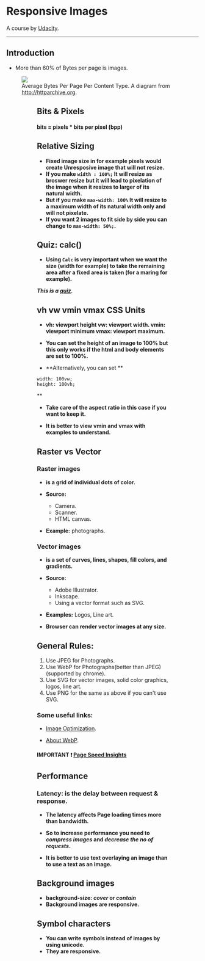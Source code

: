 # **Responsive Images**

A course by [Udacity](https://classroom.udacity.com/courses/ud882).

----------------------------------------------------------------------------------------------

## **Introduction**

- More than 60% of Bytes per page is images.

<figure>
<img src="http://chart.googleapis.com/chart?chs=400x225&cht=p&chco=007099&chd=t:1556,47,77,386,86,175,10&chds=0,1556&chdlp=b&chdl=total%202350%20kB&chl=Images+-+1556+kB%7CHTML+-+47+kB%7CStylesheets+-+77+kB%7CScripts+-+386+kB%7CFonts+-+86+kB%7CVideo+-+175+kB%7COther+-+10+kB&chma=|5&chtt=Average+Bytes+per+Page+by+Content+Type">
  <figcaption>
    Average Bytes Per Page Per Content Type. A diagram from <a href="http://httparchive.org">http://httparchive.org</a>.
  </figcaption>
<figure>


## **Bits & Pixels**

#### bits = pixels * bits per pixel (bpp)


## **Relative Sizing**

- **Fixed image size in for example pixels would create Unresposive image that will not resize.**
- **If you make `width : 100%;` It will resize as broswer resize but it will lead to pixelation of the image when it resizes to larger of its natural width.**
- **But if you make `max-width: 100%` It will resize to a maximum width of its natural width only and will not pixelate.**
- **If you want 2 images to fit side by side you can change to `max-width: 50%;`.**

## **Quiz: calc()**

- **Using `Calc` is very important when we want the size (width for example) to take the remaining area after a fixed area is taken (for a maring for example).**

**_This is a [quiz](https://classroom.udacity.com/courses/ud882/lessons/3520939843/concepts/37391188270923)._**

## **vh vw vmin vmax CSS Units**

- **vh: viewport height   vw: viewport width.  vmin: viewport minimum   vmax: viewport maximum.**

- **You can set the height of an image to 100% but this only works if the html and body elements are set to 100%.**

- **Alternatively, you can set **
```
width: 100vw;
height: 100vh;
```
**

- **Take care of the aspect ratio in this case if you want to keep it.**

- **It is better to view vmin and vmax with examples to understand.**

## **Raster vs Vector**

### **Raster images**

   - **is a grid of individual dots of color.**
     
   - **Source:**
     
      - Camera.
      - Scanner.
      - HTML canvas.
        
   - **Example:** photographs.
   
   
   
### **Vector images**
 
   - **is a set of curves, lines, shapes, fill colors, and gradients.**
       
   - **Source:**
      - Adobe Illustrator.
      - Inkscape.
      - Using a vector format such as SVG.
   - **Examples:** Logos, Line art.
       
   - **Browser can render vector images at any size.**
       
## **General Rules:**

1. Use JPEG for Photographs.
2. Use  WebP for Photographs(better than JPEG) (supported by chrome).
3. Use SVG for vector images, solid color graphics, logos, line art.
4. Use PNG for the same as above if you can't use SVG.

### Some useful links:
- [Image Optimization](https://developers.google.com/web/fundamentals/performance/optimizing-content-efficiency/image-optimization).

- [About WebP](https://developers.google.com/speed/webp/?csw=1).

####  **IMPORTANT :heavy_exclamation_mark: [Page Speed Insights](https://developers.google.com/speed/pagespeed/insights/)**


## **Performance**

### **Latency:** is the delay between request & response.

- **The latency affects Page loading times more than bandwidth.**

- **So to increase performance you need to _compress  images_ and _decrease the no of requests_.**

- **It is better to use text overlaying an image than to use a text as an image.**


## **Background images**

- **background-size: _cover_ or _contain_**
- **Background images are responsive.**

## **Symbol characters**

- **You can write symbols instead of images by using unicode.**
- **They are responsive.**
